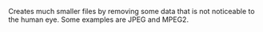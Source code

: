 Creates much smaller files by removing some data that is not noticeable to the human eye. Some examples are JPEG and MPEG2.